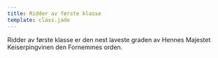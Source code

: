 ```yaml
---
title: Ridder av første klasse
template: class.jade
---
```


Ridder av første klasse er den nest laveste graden av Hennes Majestet Keiserpingvinen den Fornemmes orden.